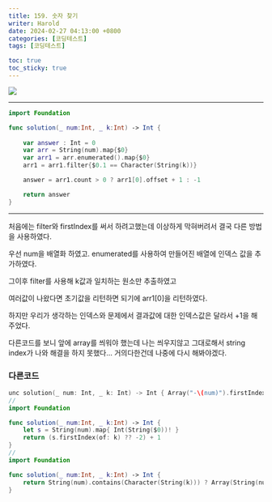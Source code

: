 ```yaml
---
title: 159. 숫자 찾기
writer: Harold
date: 2024-02-27 04:13:00 +0800
categories: [코딩테스트]
tags: [코딩테스트]

toc: true
toc_sticky: true
---
```

![](https://velog.velcdn.com/images/haroldfromk/post/9a719079-d4f8-4868-a2ef-220c6f9ac42e/image.png)

---
```swift
import Foundation

func solution(_ num:Int, _ k:Int) -> Int {
    
    var answer : Int = 0
    var arr = String(num).map{$0}
    var arr1 = arr.enumerated().map{$0}
    arr1 = arr1.filter{$0.1 == Character(String(k))}

    answer = arr1.count > 0 ? arr1[0].offset + 1 : -1 

    return answer
}
```
---

처음에는 filter와 firstIndex를 써서 하려고했는데 이상하게 막혀버려서 결국 다른 방법을 사용하였다.

우선 num을 배열화 하였고. enumerated를 사용하여 만들어진 배열에 인덱스 값을 추가하였다.

그이후 filter를 사용해 k값과 일치하는 원소만 추출하였고

여러값이 나왔다면 초기값을 리턴하면 되기에 arr1[0]을 리턴하였다. 

하지만 우리가 생각하는 인덱스와 문제에서 결과값에 대한 인덱스값은 달라서 +1을 해주었다.

다른코드를 보니 앞에 array를 씌워야 했는데 나는 씌우지않고 그대로해서 string index가 나와 해결을 하지 못했다... 거의다한건데 나중에 다시 해봐야겠다.

### 다른코드
```swift
unc solution(_ num: Int, _ k: Int) -> Int { Array("-\(num)").firstIndex(of: Character(String(k))) ?? -1 }
//
import Foundation

func solution(_ num:Int, _ k:Int) -> Int {
    let s = String(num).map{ Int(String($0))! }
    return (s.firstIndex(of: k) ?? -2) + 1
}
//
import Foundation

func solution(_ num:Int, _ k:Int) -> Int {
    return String(num).contains(Character(String(k))) ? Array(String(num)).firstIndex(of: Character(String(k)))! + 1 : -1
}
```
